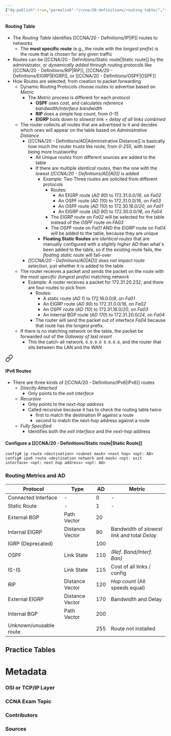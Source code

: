```yaml
---
{"dg-publish":true,"permalink":"/ccna/20-definitions/routing-table/","tags":["defs_ccna"]}
---
```


#### Routing Table
- The *Routing Table* identifies [[CCNA/20 - Definitions/IP\|IP]] routes to networks
	- The **most specific route** (e.g., the route with the *longest prefix*) is the route that is chosen for any given traffic
- Routes can be [[CCNA/20 - Definitions/Static route\|Static route]] by the administrator, or *dynamically added* through routing protocols like [[CCNA/20 - Definitions/RIP\|RIP]], [[CCNA/20 - Definitions/EIGRP\|EIGRP]], or [[CCNA/20 - Definitions/OSPF\|OSPF]]
- How Routes are selected, from creation to packet forwarding
	- Dynamic Routing Protocols choose routes to advertise based on *Metric*
		- The *Metric* process is different for each protocol
			- **OSPF** uses *cost*, and calculates *reference bandwidth/interface bandwidth*
			- **RIP** does a simple hop count, from *0-15*
			- **EIGRP** boils down to *slowest link* + *delay of all links combined*
	- The router collects all routes that are advertised to it and decides which ones will appear on the table based on *Administrative Distance*
		- [[CCNA/20 - Definitions/AD\|Administrative Distance]] is basically how much the router trusts the route, from *0-255*, with lower being more trustworthy
			- All *Unique routes* from different sources are added to the table
			- If there are multiple *identical routes*, then the one with the *lowest [[CCNA/20 - Definitions/AD\|AD]]* is added
				- Example: Two Three routes are solicited from different protocols
					- Routes:
						- An EIGRP route (*AD 90*) to 172.31.0.0/*16*, on *Fa02*
						- An OSPF route (*AD 110*) to 172.31.0.0/*16*, on *Fa03*
						- An OSPF route (*AD 110*) to 172.30.16.0/*20*, on *Fa01*
						- An EIGRP route (*AD 90*) to 172.30.0.0/*16*, on *Fa04*
					- The *EIGRP* route on *Fa02* will be selected for the table instead of the *OSPF* route on *FA03*
					- The *OSPF* route on *Fa01* AND the *EIGRP* route on *Fa04* will be added to the table, because they are unique
				- **Floating Static Routes** are *identical routes* that are manually configured with a *slightly higher AD* than what's been added to the table, so if the existing route fails, the *floating static route* will fail-over
		- *[[CCNA/20 - Definitions/AD\|AD]] does not impact route selection*, just whether it is added to the table
	- The router receives a packet and sends the packet on the route with the *most specific (longest prefix)* matching network
		- Example: A router receives a packet for 172.31.20.232, and there are four routes to pick from
			- Routes:
				- A static route (*AD 1*) to 172.16.0.0/*8*, on *Fa01*
				- An EIGRP route (*AD 90*) to 172.31.0.0/*16*, on *Fa02*
				- An OSPF route (*AD 110*) to 172.31.16.0/*20*, on *Fa03*
				- An Internal BGP route (*AD 170*) to 172.31.20.0/*24*, on *Fa04*
			- The router will send the packet out of interface *Fa04* because that route has the longest prefix.
	- If there is no matching network on the table, the packet be forwarded out of the *Gateway of last resort*
		- This the catch-all network, `0.0.0.0 0.0.0.0`, and the router that sits between the LAN and the WAN


<div class="transclusion internal-embed is-loaded"><a class="markdown-embed-link" href="/ccna/20-definitions/static-route/#i-pv6-routes" aria-label="Open link"><svg xmlns="http://www.w3.org/2000/svg" width="24" height="24" viewBox="0 0 24 24" fill="none" stroke="currentColor" stroke-width="2" stroke-linecap="round" stroke-linejoin="round" class="svg-icon lucide-link"><path d="M10 13a5 5 0 0 0 7.54.54l3-3a5 5 0 0 0-7.07-7.07l-1.72 1.71"></path><path d="M14 11a5 5 0 0 0-7.54-.54l-3 3a5 5 0 0 0 7.07 7.07l1.71-1.71"></path></svg></a><div class="markdown-embed">



#### IPv6 Routes
- There are three kinds of [[CCNA/20 - Definitions/IPv6\|IPv6]] routes
	- *Directly Attached*
		- Only points to the *exit interface*
	- *Recursive*
		- Only points to the *next-hop address*
		- Called recursive because it has to check the routing table twice
			- first to match the destination IP against a route
			- second to match the next-hop address against a route
	- *Fully Specified*
		- Identifies both the *exit interface* and the *next-hop* address


</div></div>


#### Configure a [[CCNA/20 - Definitions/Static route\|Static Route]]
`config# ip route <destination> <subnet mask> <next hop> <opt: AD>`
`config# ipv6 route <destination network and mask> <opt: exit interface> <opt: next hop address> <opt: AD>  `


### Routing Metrics and AD
| Protocol               | Type            | AD  | Metric                                           |
| ---------------------- | --------------- | --- | ------------------------------------------------ |
| Connected Interface    | -               | 0   | -                                                |
| Static Route           | -               | 1   | -                                                |
| External BGP           | Path Vector     | 20  |                                                  |
| Internal EIGRP         | Distance Vector | 90  | Bandwidth of *slowest link* and total *Delay*        |
| IGRP (Deprecated)      |                 | 100 |                                                  |
| OSPF                   | Link State      | 110 | *(Ref. Band/Interf. Ban)* |
| IS-IS                  | Link State      | 115 | Cost of all links / config                       |
| RIP                    | Distance Vector | 120 | *Hop count* (All speeds equal)                     |
| External EIGRP         | Distance Vector | 170 | Bandwidth and Delay                              |
| Internal BGP           | Path Vector     | 200 |                                                  |
| Unknown/unusable route |                 | 255 | Route not installed                              |

## Practice Tables






# Metadata
### OSI or TCP/IP Layer

### CCNA Exam Topic

### Contributors

### Sources
